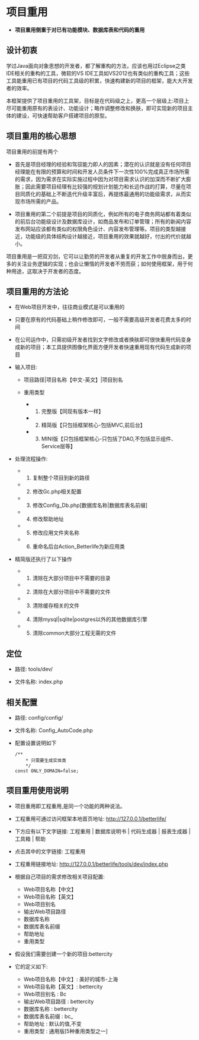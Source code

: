 # 项目重用

* **项目重用侧重于对已有功能模块、数据库表和代码的重用**

## 设计初衷

学过Java面向对象思想的开发者，都了解重构的方法，应该也用过Eclipse之类IDE相关的重构的工具，微软的VS IDE工具如VS2012也有类似的重构工具；这些工具能重用已有项目的代码工具级的积累，快速构建新的项目的框架，能大大开发者的效率。

本框架提供了项目重用的工具架，目标是在代码级之上，更高一个层级上:项目上尽可能重用原有的表设计、功能设计；略作调整修改和换肤，即可实现新的项目主体的建设，可快速帮助客户搭建项目的原型。

## 项目重用的核心思想

项目重用的前提有两个

- 首先是项目经理的经验和驾驭能力即人的因素；潜在的认识就是没有任何项目经理能在有限的预算和时间和开发人员条件下一次性100%完成真正市场所需的需求，因为需求在实际实施过程中因为对项目需求认识的加深而不断扩大膨胀；因此需要项目经理有比较强的规划计划能力和长远作战的打算，尽量在项目同质化的基础上不断迭代升级丰富后，再提炼最通用的功能级需求，从而实现市场所需的产品。

- 项目重用的第二个前提是项目的同质化，例如所有的电子商务网站都有着类似的前后台功能级设计及数据库设计，如商品发布和订单管理；所有的新闻内容发布网站应该都有类似的权限角色设计、内容发布管理等。项目的类型越接近，功能级的具体结构设计越接近，项目重用的效果就越好，付出的代价就越小。

项目重用是一把双刃剑，它可以让勤劳的开发者从重复的开发工作中脱身而出，更多的关注业务逻辑的实现；也会让懒惰的开发者不劳而获；如何使用框架，用于何种用途，这取决于开发者的态度。

## 项目重用的方法论

- 在Web项目开发中，往往商业模式是可以重用的

- 只要在原有的代码基础上稍作修改即可，一般不需要高级开发者花费太多的时间

- 在公司运作中，只需初级开发者找到文字修改或者换肤即可很快重用代码变身成新的项目；本工具提供图像化界面方便开发者快速重用现有代码生成新的项目

- 输入项目:

  - 项目路径|项目名称【中文-英文】|项目别名

  - 重用类型

    - 1. 完整版【同现有版本一样】
    - 2. 精简版【只包括框架核心-包括MVC,前后台】
    - 3. MINI版【只包括框架核心-只包括了DAO,不包括显示组件、Service层等】

- 处理流程操作:

  - 1. 复制整个项目到新的路径
  - 2. 修改Gc.php相关配置
  - 3. 修改Config_Db.php[数据库名称|数据库表名前缀]
  - 4. 修改帮助地址
  - 5. 修改应用文件夹名称
  - 6. 重命名后台Action_Betterlife为新应用类

- 精简版还执行了以下操作

  - 1. 清除在大部分项目中不需要的目录
  - 2. 清除在大部分项目中不需要的文件
  - 3. 清除缓存相关的文件
  - 4. 清除mysql|sqlite|postgres以外的其他数据库引擎
  - 5. 清除common大部分工程无需的文件

## 定位

- 路径: tools/dev/

* 文件名称: index.php

## 相关配置

- 路径: config/config/

* 文件名称: Config_AutoCode.php

* 配置设置说明如下

    ```
    /**
        * 只需要生成实体类
        */
    const ONLY_DOMAIN=false;

    ```

## 项目重用使用说明

- 项目重用即工程重用,是同一个功能的两种说法。

- 工程重用可通过访问框架本地首页地址: http://127.0.0.1/betterlife/

- 下方应有以下文字链接: 工程重用 | 数据库说明书 | 代码生成器 | 报表生成器 | 工具箱 | 帮助

- 点击其中的文字链接: 工程重用

- 工程重用链接地址: http://127.0.0.1/betterlife/tools/dev/index.php

- 根据自己项目的需求修改相关项目配置:

  * Web项目名称【中文】
  * Web项目名称【英文】
  * Web项目别名
  * 输出Web项目路径
  * 数据库名称
  * 数据库表名前缀
  * 帮助地址
  * 重用类型

- 假设我们需要创建一个新的项目:bettercity

- 它的定义如下:

  * Web项目名称【中文】: 美好的城市-上海
  * Web项目名称【英文】: bettercity
  * Web项目别名       : Bc
  * 输出Web项目路径    : bettercity
  * 数据库名称         : bettercity
  * 数据库表名前缀      : bc_
  * 帮助地址           : 默认的值,不变
  * 重用类型           : 通用版[5种重用类型之一]

